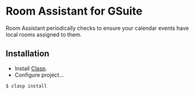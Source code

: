 # Room Assistant for GSuite

Room Assistant periodically checks to ensure your calendar events have local rooms assigned to them.

## Installation

 * Install [Clasp](https://developers.google.com/apps-script/guides/clasp).
 * Configure project...


```bash
$ clasp install 
```
